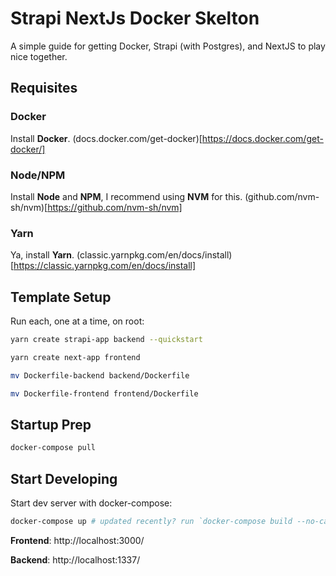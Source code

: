 # Strapi NextJs Docker Skelton
A simple guide for getting Docker, Strapi (with Postgres), and NextJS to play nice together.


## Requisites

### Docker
Install **Docker**.
(docs.docker.com/get-docker)[https://docs.docker.com/get-docker/]

### Node/NPM
Install **Node** and **NPM**, I recommend using **NVM** for this.
(github.com/nvm-sh/nvm)[https://github.com/nvm-sh/nvm]

### Yarn
Ya, install **Yarn**.
(classic.yarnpkg.com/en/docs/install)[https://classic.yarnpkg.com/en/docs/install]


## Template Setup 

Run each, one at a time, on root:
```bash 
yarn create strapi-app backend --quickstart
```
```bash 
yarn create next-app frontend
```
```bash 
mv Dockerfile-backend backend/Dockerfile
```
```bash 
mv Dockerfile-frontend frontend/Dockerfile
```


## Startup Prep

```bash
docker-compose pull
```


## Start Developing

Start dev server with docker-compose:
```bash
docker-compose up # updated recently? run `docker-compose build --no-cache`
```

**Frontend**: http://localhost:3000/

**Backend**: http://localhost:1337/

